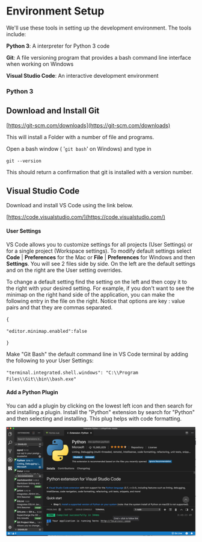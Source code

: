 # Environment Setup

We'll use these tools in setting up the development environment.   The tools include:

**Python 3**: A interpreter for Python 3 code

**Git**: A file versioning program that provides a bash command line interface when working on Windows

**Visual Studio Code**: An interactive development environment

### Python 3

## Download and Install Git

[https://git-scm.com/downloads](https://git-scm.com/downloads)

This will install a Folder with a number of file and programs.

Open a bash window \( '`git bash`' on Windows\) and type in

`git --version`

This should return a confirmation that git is installed with a version number.

## Visual Studio Code

Download and install VS Code using the link below.

[https://code.visualstudio.com/](https://code.visualstudio.com/)

#### User Settings

VS Code allows you to customize settings for all projects \(User Settings\) or for a single project \(Workspace settings\).  To modify default settings select **Code** \| **Preferences** for the Mac or **File** \| **Preferences** for Windows and then **Settings**.  You will see 2 files side by side.  On the left are the default settings and on the right are the User setting overrides.

To change a default setting find the setting on the left and then copy it to the right with your desired setting.  For example, if you don't want to see the minimap on the right hand side of the application, you can make the following entry in the file on the right. Notice that options are key : value pairs and that they are commas separated.

`{`

`"editor.minimap.enabled":false`

`}`

Make "Git Bash" the default command line in VS Code terminal by adding the following to your User Settings:

`"terminal.integrated.shell.windows": "C:\\Program Files\\Git\\bin\\bash.exe"`

#### Add a Python Plugin

You can add a plugin by clicking on the lowest left icon and then search for and installing a plugin.  Install the "Python" extension by search for "Python" and then selecting and installing.  This plug helps with code formatting.

![](/assets/python-plugin.png)

## 



